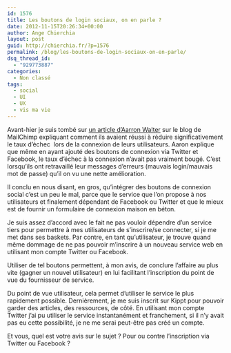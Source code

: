 ```yaml
---
id: 1576
title: Les boutons de login sociaux, on en parle ?
date: 2012-11-15T20:26:34+00:00
author: Ange Chierchia
layout: post
guid: http://chierchia.fr/?p=1576
permalink: /blog/les-boutons-de-login-sociaux-on-en-parle/
dsq_thread_id:
  - "929773887"
categories:
  - Non classé
tags:
  - social
  - UI
  - UX
  - vis ma vie
---
```

Avant-hier je suis tombé sur [un article d&rsquo;Aarron Walter](http://blog.mailchimp.com/social-login-buttons-arent-worth-it/ "Social Login Buttons Aren't Worth It") sur le blog de MailChimp expliquant comment ils avaient réussi à réduire significativement le taux d&rsquo;échec  lors de la connexion de leurs utilisateurs. Aaron explique que même en ayant ajouté des boutons de connexion via Twitter et Facebook, le taux d&rsquo;échec à la connexion n&rsquo;avait pas vraiment bougé. C&rsquo;est lorsqu&rsquo;ils ont retravaillé leur messages d&rsquo;erreurs (mauvais login/mauvais mot de passe) qu&rsquo;il on vu une nette amélioration.

Il conclu en nous disant, en gros, qu&rsquo;intégrer des boutons de connexion social c&rsquo;est un peu le mal, parce que le service que l&rsquo;on propose à nos utilisateurs et finalement dépendant de Facebook ou Twitter et que le mieux est de fournir un formulaire de connexion maison en béton.<!--more-->

Je suis assez d&rsquo;accord avec le fait ne pas vouloir dépendre d&rsquo;un service tiers pour permettre à mes utilisateurs de s&rsquo;inscrire/se connecter, si je me met dans ses baskets. Par contre, en tant qu&rsquo;utilisateur, je trouve quand même dommage de ne pas pouvoir m&rsquo;inscrire à un nouveau service web en utilisant mon compte Twitter ou Facebook.

Utiliser de tel boutons permettent, à mon avis, de conclure l&rsquo;affaire au plus vite (gagner un nouvel utilisateur) en lui facilitant l&rsquo;inscription du point de vue du fournisseur de service.

Du point de vue utilisateur, cela permet d&rsquo;utiliser le service le plus rapidement possible. Dernièrement, je me suis inscrit sur Kippt pour pouvoir garder des articles, des ressources, de côté. En utilisant mon compte Twitter j&rsquo;ai pu utiliser le service instantanément et franchement, si il n&rsquo;y avait pas eu cette possibilité, je ne me serai peut-être pas créé un compte.

Et vous, quel est votre avis sur le sujet ? Pour ou contre l&rsquo;inscription via Twitter ou Facebook ?